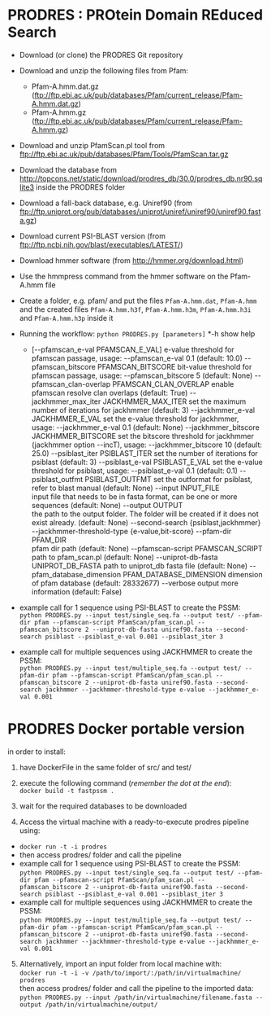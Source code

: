 # PRODRES : PROtein Domain REduced Search

- Download (or clone) the PRODRES Git repository
- Download and unzip the following files from Pfam:
  - Pfam-A.hmm.dat.gz (ftp://ftp.ebi.ac.uk/pub/databases/Pfam/current_release/Pfam-A.hmm.dat.gz)
  - Pfam-A.hmm.gz (ftp://ftp.ebi.ac.uk/pub/databases/Pfam/current_release/Pfam-A.hmm.gz)
- Download and unzip PfamScan.pl tool from ftp://ftp.ebi.ac.uk/pub/databases/Pfam/Tools/PfamScan.tar.gz
- Download the database from http://topcons.net/static/download/prodres_db/30.0/prodres_db.nr90.sqlite3 inside the PRODRES folder 
- Download a fall-back database, e.g. Uniref90 (from ftp://ftp.uniprot.org/pub/databases/uniprot/uniref/uniref90/uniref90.fasta.gz)
- Download current PSI-BLAST version (from ftp://ftp.ncbi.nih.gov/blast/executables/LATEST/)
- Download hmmer software (from http://hmmer.org/download.html)
- Use the hmmpress command from the hmmer software on the Pfam-A.hmm file
- Create a folder, e.g. pfam/ and put the files `Pfam-A.hmm.dat`, `Pfam-A.hmm` and the created files `Pfam-A.hmm.h3f`, `Pfam-A.hmm.h3m`, `Pfam-A.hmm.h3i` and `Pfam-A.hmm.h3p` inside it
- Running the workflow:
  `python PRODRES.py [parameters]`
                  *-h show help 
  - [--pfamscan_e-val PFAMSCAN_E_VAL]
                        e-value threshold for pfamscan passage, usage:
                        --pfamscan_e-val 0.1 (default: 10.0)
                  --pfamscan_bitscore PFAMSCAN_BITSCORE
                        bit-value threshold for pfamscan passage, usage:
                        --pfamscan_bitscore 5 (default: None)
                  --pfamscan_clan-overlap PFAMSCAN_CLAN_OVERLAP
                        enable pfamscan resolve clan overlaps (default: True)
                  --jackhmmer_max_iter JACKHMMER_MAX_ITER
                        set the maximum number of iterations for jackhmmer
                        (default: 3)
                  --jackhmmer_e-val JACKHMMER_E_VAL
                        set the e-value threshold for jackhmmer, usage:
                        --jackhmmer_e-val 0.1 (default: None)
                  --jackhmmer_bitscore JACKHMMER_BITSCORE
                        set the bitscore threshold for jackhmmer (jackhmmer
                        option --incT), usage: --jackhmmer_bitscore 10
                        (default: 25.0)
                  --psiblast_iter PSIBLAST_ITER
                        set the number of iterations for psiblast (default: 3)
                  --psiblast_e-val PSIBLAST_E_VAL
                        set the e-value threshold for psiblast, usage:
                        --psiblast_e-val 0.1 (default: 0.1)
                  --psiblast_outfmt PSIBLAST_OUTFMT
                        set the outformat for psiblast, refer to blast manual
                        (default: None)
                  --input INPUT_FILE    
                        input file that needs to be in fasta format, can be
                        one or more sequences (default: None)
                  --output OUTPUT       
                        the path to the output folder. The folder will be
                        created if it does not exist already. (default: None)
                  --second-search {psiblast,jackhmmer}
                  --jackhmmer-threshold-type {e-value,bit-score}
                  --pfam-dir PFAM_DIR   
                        pfam dir path (default: None)
                  --pfamscan-script PFAMSCAN_SCRIPT
                        path to pfam_scan.pl (default: None)
                  --uniprot-db-fasta UNIPROT_DB_FASTA
                        path to uniprot_db fasta file (default: None)
                  --pfam_database_dimension PFAM_DATABASE_DIMENSION
                        dimension of pfam database (default: 28332677)
                  --verbose  output more information (default: False)

- example call for 1 sequence using PSI-BLAST to create the PSSM:       
`python PRODRES.py --input test/single_seq.fa --output test/ --pfam-dir pfam --pfamscan-script PfamScan/pfam_scan.pl --pfamscan_bitscore 2 --uniprot-db-fasta uniref90.fasta --second-search psiblast --psiblast_e-val 0.001 --psiblast_iter 3`

- example call for multiple sequences using JACKHMMER to create the PSSM:        
`python PRODRES.py --input test/multiple_seq.fa --output test/ --pfam-dir pfam --pfamscan-script PfamScan/pfam_scan.pl --pfamscan_bitscore 2 --uniprot-db-fasta uniref90.fasta --second-search jackhmmer --jackhmmer-threshold-type e-value --jackhmmer_e-val 0.001`

# PRODRES Docker portable version 

in order to install: 

1. have DockerFile in the same folder of src/ and test/

2. execute the following command (*remember the dot at the end*):      
`docker build -t fastpssm .`

3. wait for the required databases to be downloaded

4. Access the virtual machine with a ready-to-execute prodres pipeline using:              
  - `docker run -t -i prodres`
  - then access prodres/ folder and call the pipeline     
  - example call for 1 sequence using PSI-BLAST to create the PSSM:    
  `python PRODRES.py --input test/single_seq.fa --output test/ --pfam-dir pfam --pfamscan-script PfamScan/pfam_scan.pl --pfamscan_bitscore 2 --uniprot-db-fasta uniref90.fasta --second-search psiblast --psiblast_e-val 0.001 --psiblast_iter 3`
  - example call for multiple sequences using JACKHMMER to create the PSSM:    
  `python PRODRES.py --input test/multiple_seq.fa --output test/ --pfam-dir pfam --pfamscan-script PfamScan/pfam_scan.pl --pfamscan_bitscore 2 --uniprot-db-fasta uniref90.fasta --second-search jackhmmer --jackhmmer-threshold-type e-value --jackhmmer_e-val 0.001`

5. Alternatively, import an input folder from local machine with:     
  `docker run -t -i -v /path/to/import/:/path/in/virtualmachine/ prodres`     
  then access prodres/ folder and call the pipeline to the imported data:      
  `python PRODRES.py --input /path/in/virtualmachine/filename.fasta --output /path/in/virtualmachine/output/`    
